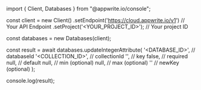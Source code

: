 import { Client, Databases } from "@appwrite.io/console";

const client = new Client()
    .setEndpoint('https://cloud.appwrite.io/v1') // Your API Endpoint
    .setProject('<YOUR_PROJECT_ID>'); // Your project ID

const databases = new Databases(client);

const result = await databases.updateIntegerAttribute(
    '<DATABASE_ID>', // databaseId
    '<COLLECTION_ID>', // collectionId
    '', // key
    false, // required
    null, // default
    null, // min (optional)
    null, // max (optional)
    '' // newKey (optional)
);

console.log(result);
